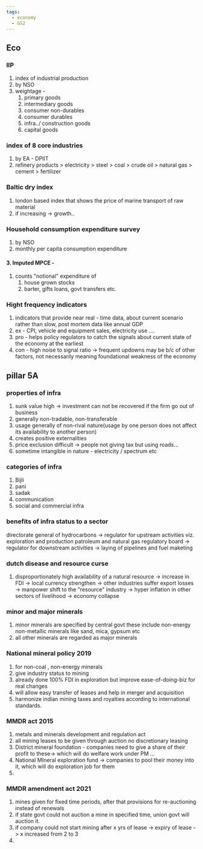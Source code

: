 ```yaml
---
tags:
  - economy
  - GS2
---
```


## Eco
### IIP
1. index of industrial production
2. by NSO
3. weightage - 
	1. primary goods
	2. intermediary goods
	3. consumer non-durables
	4. consumer durables
	5. infra../ construction goods
	6. capital goods
### index of 8 core industries
1. by  EA - DPIIT
2. refinery products > electricity >  steel > coal > crude oil > natural gas > cement > fertilizer
### Baltic dry index
1. london based index that shows the price of marine transport of raw material
2. if increasing -> growth..
### Household consumption expenditure survey
1. by NSO
2. monthly per capita consumption expenditure
#### 3. Imputed MPCE - 
1. counts "notional" expenditure of 
	1. house grown stocks
	2. barter, gifts loans, govt transfers etc.

### Hight frequency indicators
1. indicators that provide near real - time data, about current scenario rather than slow, post mortem data like annual GDP
2. ex - CPI, vehicle and equipment sales, electricity use ....
3. pro - helps policy regulators to catch the signals about current state of the economy at the earliest
4. con - high noise to signal ratio -> frequent updowns may be b/c of other factors, not necessarily meaning foundational weakness of the economy

## pillar 5A
### properties of infra
1. sunk value high -> investment can not be recovered if the firm go out of business
2. generally non-tradable, non-transferable
3. usage generally of non-rival nature(usage by one person does not affect its availability to another person)
4. creates positive externalities
5. price exclusion difficult -> people not giving tax but using roads...
6. sometime intangible in nature - electricity / spectrum etc
### categories of infra
1. Bijli 
2. pani
3. sadak
4. communication
5. social and commercial infra
### benefits of infra status to a sector

directorate general of hydrocarbons -> regulator for upstream activities viz. exploration and production
patroleum and natural gas regulatory board -> regulator for downstream activities -> laying of pipelines and fuel maketing

### dutch disease and resource curse
1. disproportionately high availability of a natural resource -> increase in FDI -> local currency strengthen -> other industries suffer export losses -> manpower shift to the "resource" industry -> hyper inflation in other sectors of livelihood -> economy collapse
### minor and major minerals
1. minor minerals are specified by central govt these include non-energy non-metallic minerals like sand, mica, gypsum etc
2. all other minerals are regarded as major minerals
### National mineral policy 2019
1. for non-coal , non-energy minerals
2. give industry status to mining
3. already done 100% FDI in exploration but improve ease-of-doing-biz for real changes
4. will allow easy transfer of leases and help in merger and acquisition
5. harmonize indian mining taxes and royalties according to international standards.
### MMDR act 2015
1. metals and minerals development and regulation act
2. all mining leases to be given through auction no discretionary leasing
3. District mineral foundation - companies need to give a share of their profit to these-> which will do welfare work under PM ...
4. National MIneral exploration fund -> companies to pool their money into it, which will do exploration job for them
5. 
### MMDR amendment act 2021
1. mines given for fixed time periods, after that provisions for re-auctioning instead of renewals
2. if state govt could not auction a mine in specified time, union govt will auction it.
3. if company could not start mining after x yrs of lease -> expiry of lease -> x increased from 2 to 3
4. 